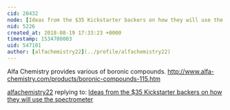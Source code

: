 ```yaml
---
cid: 20432
node: [Ideas from the $35 Kickstarter backers on how they will use the spectrometer](../notes/shannon/12-16-2012/ideas-35-kickstarter-backers-how-they-will-use-spectrometer)
nid: 5226
created_at: 2018-08-19 17:33:23 +0000
timestamp: 1534700003
uid: 547101
author: [alfachemistry22](../profile/alfachemistry22)
---
```


Alfa Chemistry provides various of boronic compounds.
http://www.alfa-chemistry.com/products/boronic-compounds-115.htm


[alfachemistry22](../profile/alfachemistry22) replying to: [Ideas from the $35 Kickstarter backers on how they will use the spectrometer](../notes/shannon/12-16-2012/ideas-35-kickstarter-backers-how-they-will-use-spectrometer)

